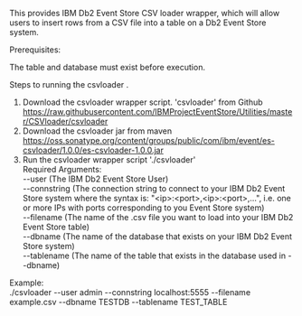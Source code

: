This provides IBM Db2 Event Store CSV loader wrapper, which will allow users to insert rows from a CSV file into a table on a Db2 Event Store system. 

Prerequisites:

The table and database must exist before execution.



Steps to running the csvloader . 

1. Download the csvloader wrapper script. 'csvloader' from Github <br />
  https://raw.githubusercontent.com/IBMProjectEventStore/Utilities/master/CSVloader/csvloader <br />
2. Download the csvloader jar from maven <br />
  https://oss.sonatype.org/content/groups/public/com/ibm/event/es-csvloader/1.0.0/es-csvloader-1.0.0.jar  <br />
3. Run the csvloader wrapper script './csvloader' <br />
Required Arguments:  <br />
--user (The IBM Db2 Event Store User) <br />
--connstring (The connection string to connect to your IBM Db2 Event Store system where the syntax is: \"\<ip\>:\<port\>,\<ip\>:\<port\>,…\", i.e. one or more IPs with ports corresponding to you Event Store system) <br />
--filename (The name of the .csv file you want to load into your IBM Db2 Event Store table) <br />
--dbname (The name of the database that exists on your IBM Db2 Event Store system) <br />
--tablename (The name of the table that exists in the database used in --dbname) <br />

Example:  <br />
  ./csvloader --user admin --connstring localhost:5555 --filename example.csv --dbname TESTDB --tablename TEST_TABLE <br />
